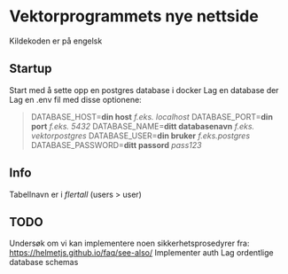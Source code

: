 # Vektorprogrammets nye nettside

Kildekoden er på engelsk

## Startup

Start med å sette opp en postgres database i docker
Lag en database der
Lag en .env fil med disse optionene:

>DATABASE_HOST=**din host** *f.eks. localhost*
>DATABASE_PORT=**din port** *f.eks. 5432*
>DATABASE_NAME=**ditt databasenavn** *f.eks. vektorpostgres*
>DATABASE_USER=**din bruker** *f.eks.postgres*
>DATABASE_PASSWORD=**ditt passord** *pass123*

## Info

Tabellnavn er i *flertall* (users > user)

## TODO

Undersøk om vi kan implementere noen sikkerhetsprosedyrer fra: <https://helmetjs.github.io/faq/see-also/>
Implementer auth
Lag ordentlige database schemas